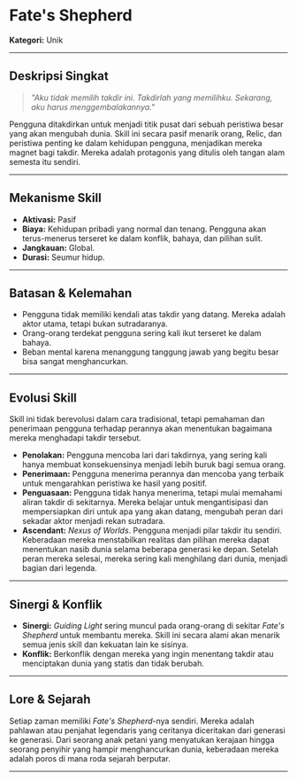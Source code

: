 # Fate's Shepherd

**Kategori:** Unik

---

## Deskripsi Singkat
> *"Aku tidak memilih takdir ini. Takdirlah yang memilihku. Sekarang, aku harus menggembalakannya."*

Pengguna ditakdirkan untuk menjadi titik pusat dari sebuah peristiwa besar yang akan mengubah dunia. Skill ini secara pasif menarik orang, Relic, dan peristiwa penting ke dalam kehidupan pengguna, menjadikan mereka magnet bagi takdir. Mereka adalah protagonis yang ditulis oleh tangan alam semesta itu sendiri.

---

## Mekanisme Skill
*   **Aktivasi:** Pasif
*   **Biaya:** Kehidupan pribadi yang normal dan tenang. Pengguna akan terus-menerus terseret ke dalam konflik, bahaya, dan pilihan sulit.
*   **Jangkauan:** Global.
*   **Durasi:** Seumur hidup.

---

## Batasan & Kelemahan
*   Pengguna tidak memiliki kendali atas takdir yang datang. Mereka adalah aktor utama, tetapi bukan sutradaranya.
*   Orang-orang terdekat pengguna sering kali ikut terseret ke dalam bahaya.
*   Beban mental karena menanggung tanggung jawab yang begitu besar bisa sangat menghancurkan.

---

## Evolusi Skill
Skill ini tidak berevolusi dalam cara tradisional, tetapi pemahaman dan penerimaan pengguna terhadap perannya akan menentukan bagaimana mereka menghadapi takdir tersebut.
*   **Penolakan:** Pengguna mencoba lari dari takdirnya, yang sering kali hanya membuat konsekuensinya menjadi lebih buruk bagi semua orang.
*   **Penerimaan:** Pengguna menerima perannya dan mencoba yang terbaik untuk mengarahkan peristiwa ke hasil yang positif.
*   **Penguasaan:** Pengguna tidak hanya menerima, tetapi mulai memahami aliran takdir di sekitarnya. Mereka belajar untuk mengantisipasi dan mempersiapkan diri untuk apa yang akan datang, mengubah peran dari sekadar aktor menjadi rekan sutradara.
*   **Ascendant:** *Nexus of Worlds*. Pengguna menjadi pilar takdir itu sendiri. Keberadaan mereka menstabilkan realitas dan pilihan mereka dapat menentukan nasib dunia selama beberapa generasi ke depan. Setelah peran mereka selesai, mereka sering kali menghilang dari dunia, menjadi bagian dari legenda.

---

## Sinergi & Konflik
*   **Sinergi:** *Guiding Light* sering muncul pada orang-orang di sekitar *Fate's Shepherd* untuk membantu mereka. Skill ini secara alami akan menarik semua jenis skill dan kekuatan lain ke sisinya.
*   **Konflik:** Berkonflik dengan mereka yang ingin menentang takdir atau menciptakan dunia yang statis dan tidak berubah.

---

## Lore & Sejarah
Setiap zaman memiliki *Fate's Shepherd*-nya sendiri. Mereka adalah pahlawan atau penjahat legendaris yang ceritanya diceritakan dari generasi ke generasi. Dari seorang anak petani yang menyatukan kerajaan hingga seorang penyihir yang hampir menghancurkan dunia, keberadaan mereka adalah poros di mana roda sejarah berputar.

---
